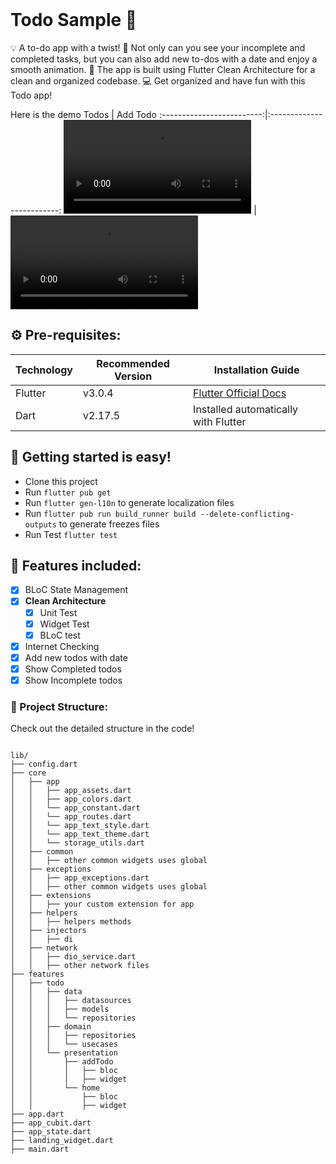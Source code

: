 <br>

# Todo Sample 📱

💡 A to-do app with a twist! 🎉 Not only can you see your incomplete and completed tasks, but you can also add new to-dos with a date and enjoy a smooth animation. 🤩 The app is built using Flutter Clean Architecture for a clean and organized codebase. 💻 Get organized and have fun with this Todo app!

Here is the demo
Todos             |  Add Todo
:-------------------------:|:-------------------------:
![](https://user-images.githubusercontent.com/11865669/216980696-450ea0aa-650b-45ad-a070-abb4f679d2e4.mov)  |  ![](https://user-images.githubusercontent.com/11865669/216994996-c9c5090e-d4b9-4e0d-b468-01ad2a806c31.mp4)






## ⚙️ Pre-requisites:

| Technology | Recommended Version | Installation Guide                                                    |
|------------|---------------------|-----------------------------------------------------------------------|
| Flutter    | v3.0.4              | [Flutter Official Docs](https://flutter.dev/docs/get-started/install) |
| Dart       | v2.17.5             | Installed automatically with Flutter                                  |

## 🚀 Getting started is easy!

- Clone this project
- Run `flutter pub get`
- Run `flutter gen-l10n` to generate localization files
- Run `flutter pub run build_runner build --delete-conflicting-outputs` to generate freezes files
- Run Test `flutter test`

## 🎉 Features included:

- [x] BLoC State Management
- [x] **Clean Architecture**
    - [x] Unit Test
    - [x] Widget Test
    - [x] BLoC test
- [x] Internet Checking    
- [x] Add new todos with date
- [x] Show Completed todos
- [x] Show Incomplete todos

### 📁 Project Structure:
Check out the detailed structure in the code!




````

lib/
├── config.dart
├── core
│   ├── app
│   │   ├── app_assets.dart
│   │   ├── app_colors.dart
│   │   └── app_constant.dart
│   │   └── app_routes.dart
│   │   └── app_text_style.dart
│   │   └── app_text_theme.dart
│   │   └── storage_utils.dart
│   ├── common
│   │   ├── other common widgets uses global 
│   ├── exceptions
│   │   ├── app_exceptions.dart
│   │   ├── other common widgets uses global
│   ├── extensions
│   │   ├── your custom extension for app
│   ├── helpers
│   │   ├── helpers methods
│   ├── injectors
│   │   ├── di 
│   ├── network
│   │   ├── dio_service.dart
│   │   ├── other network files
├── features
│   ├── todo
│   │   ├── data
│   │   │   ├── datasources
│   │   │   ├── models
│   │   │   └── repositories
│   │   ├── domain
│   │   │   ├── repositories
│   │   │   └── usecases
│   │   └── presentation
│   │       ├── addTodo
│   │       │   ├── bloc
│   │       │   ├── widget
│   │       └── home
│   │           ├── bloc
│   │           ├── widget
├── app.dart
├── app_cubit.dart
├── app_state.dart
├── landing_widget.dart
├── main.dart

````

